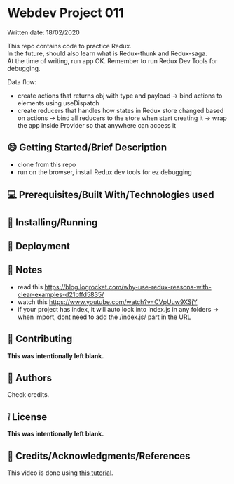 # Webdev Project 011

Written date: 18/02/2020

This repo contains code to practice Redux.\
In the future, should also learn what is Redux-thunk and Redux-saga.\
At the time of writing, run app OK. Remember to run Redux Dev Tools for debugging.

Data flow:

- create actions that returns obj with type and payload -> bind actions to elements using useDispatch
- create reducers that handles how states in Redux store changed based on actions -> bind all reducers to the store when start creating it -> wrap the app inside Provider so that anywhere can access it

## :smile: **Getting Started/Brief Description**

- clone from this repo
- run on the browser, install Redux dev tools for ez debugging

## :computer: **Prerequisites/Built With/Technologies used**

## :page_facing_up: **Installing/Running**

## :car: **Deployment**

## :memo: **Notes**

- read this <https://blog.logrocket.com/why-use-redux-reasons-with-clear-examples-d21bffd5835/>
- watch this <https://www.youtube.com/watch?v=CVpUuw9XSjY>
- if your project has index, it will auto look into index.js in any folders -> when import, dont need to add the /index.js/ part in the URL

## :bell: **Contributing**

**This was intentionally left blank.**

## :speech_balloon: **Authors**

Check credits.

## :grey_exclamation: **License**

**This was intentionally left blank.**

## :email: **Credits/Acknowledgments/References**

This video is done using [this tutorial](https://www.youtube.com/watch?v=CVpUuw9XSjY&t=2124s).
